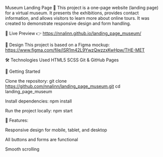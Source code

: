 Museum Landing Page 🎨
This project is a one-page website (landing page) for a virtual museum. It presents the exhibitions, provides contact information, and allows visitors to learn more about online tours. It was created to demonstrate responsive design and form handling.

🔗 Live Preview
👉 https://nnalinn.github.io/landing_page_museum/

🎨 Design
This project is based on a Figma mockup: https://www.figma.com/file/lSR1m42L9YwzQwzzxKwHpw/THE-MET

🛠️ Technologies Used
HTML5
SCSS 
Git & GitHub Pages

🚀 Getting Started

Clone the repository:
git clone https://github.com/nnalinn/landing_page_museum.git
cd landing_page_museum

Install dependencies:
npm install

Run the project locally:
npm start

🌟 Features:

Responsive design for mobile, tablet, and desktop

All buttons and forms are functional

Smooth scrolling
